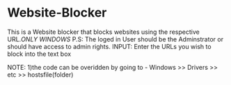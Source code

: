 # Website-Blocker
This is a Website blocker that blocks websites using the respective URL.*ONLY WINDOWS*
P.S: The loged in User should be the Adminstrator or should have access to admin rights.
INPUT: 
  Enter the URLs you wish to block into the text box
  
NOTE: 
  1)the code can be overidden by going to -
        Windows >> Drivers >> etc >> hostsfile(folder)

